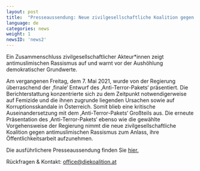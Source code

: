 ```yaml
---
layout: post
title:  "Presseaussendung: Neue zivilgesellschaftliche Koalition gegen antimuslimischen Rassismus meldet sich zum präsentierten 'Anti-Terror-Paket' zu Wort."
language: de
categories: news
weight: 1
newsID: 'news2'
---
```


Ein Zusammenschluss zivilgesellschaftlicher Akteur*innen zeigt antimuslimischen Rassismus auf und warnt vor der Aushöhlung demokratischer Grundwerte.

Am vergangenen Freitag, dem 7. Mai 2021, wurde von der Regierung überraschend der ‚finale‘ Entwurf des ‚Anti-Terror-Pakets‘ präsentiert. Die Berichterstattung konzentrierte sich zu dem Zeitpunkt notwendigerweise auf Femizide und die ihnen zugrunde liegenden Ursachen sowie auf Korruptionsskandale in Österreich. Somit blieb eine kritische Auseinandersetzung mit dem ‚Anti-Terror-Pakets‘ Großteils aus. Die erneute Präsentation des ‚Anti-Terror-Pakets‘ ebenso wie die gewählte Vorgehensweise der Regierung nimmt die neue zivilgesellschaftliche Koalition gegen antimuslimischen Rassismus zum Anlass, ihre Öffentlichkeitsarbeit aufzunehmen.

Die ausführlichere Presseaussendung finden Sie <a href="http://diekoalition.at/assets/pdf/Presseaussendung_12.5.2021_Koalition_gg_antimuslimischen_Rassismus.pdf" target="_blank">hier.</a> 

Rückfragen & Kontakt: office@diekoalition.at

